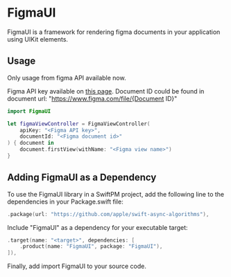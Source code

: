 # FigmaUI

FigmaUI is a framework for rendering figma documents in your application using UIKit elements.

## Usage

Only usage from figma API available now. 

Figma API key available on [this page](https://www.figma.com/developers/api#get-files-endpoint).
Document ID could be found in document url: "https://www.figma.com/file/{Document ID}" 

```swift
import FigmaUI

let figmaViewController = FigmaViewController(
    apiKey: "<Figma API key>",
    documentId: "<Figma document id>"
) { document in
    document.firstView(withName: "<Figma view name>")
}
```

## Adding FigmaUI as a Dependency

To use the FigmaUI library in a SwiftPM project, add the following line to the dependencies in your Package.swift file:

```swift
.package(url: "https://github.com/apple/swift-async-algorithms"),
```

Include "FigmaUI" as a dependency for your executable target:

```swift
.target(name: "<target>", dependencies: [
    .product(name: "FigmaUI", package: "FigmaUI"),
]),
```

Finally, add import FigmaUI to your source code.
